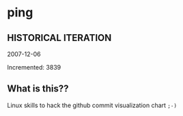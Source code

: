 # ping

## HISTORICAL ITERATION
2007-12-06

Incremented: 3839

## What is this?? 
Linux skills to hack the github commit visualization chart `;-)`
